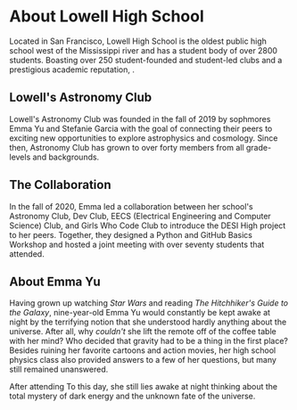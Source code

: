 # About Lowell High School

Located in San Francisco, Lowell High School is the oldest public high school west of the Mississippi river and has a student body of over 2800 students. Boasting over 250 student-founded and student-led clubs and a prestigious academic reputation, . 

## Lowell's Astronomy Club
Lowell's Astronomy Club was founded in the fall of 2019 by sophmores Emma Yu and Stefanie Garcia with the goal of connecting their peers to exciting new opportunities to explore astrophysics and cosmology. Since then, Astronomy Club has grown to over forty members from all grade-levels and backgrounds. 

## The Collaboration
In the fall of 2020, Emma led a collaboration between her school's Astronomy Club, Dev Club, EECS (Electrical Engineering and Computer Science) Club, and Girls Who Code Club to introduce the DESI High project to her peers. Together, they designed a Python and GitHub Basics Workshop and hosted a joint meeting with over seventy students that attended.

## About Emma Yu
Having grown up watching *Star Wars* and reading *The Hitchhiker's Guide to the Galaxy*, nine-year-old Emma Yu would constantly be kept awake at night by the terrifying notion that she understood hardly anything about the universe. After all, why *couldn't* she lift the remote off of the coffee table with her mind? Who decided that gravity had to be a thing in the first place? Besides ruining her favorite cartoons and action movies, her high school physics class also provided answers to a few of her questions, but many still remained unanswered.

After attending To this day, she still lies awake at night thinking about the total mystery of dark energy and the unknown fate of the universe.
